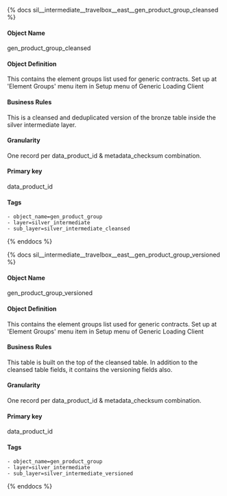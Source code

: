 {% docs sil__intermediate__travelbox__east__gen_product_group_cleansed %}

#### Object Name
gen_product_group_cleansed

#### Object Definition
This contains the element groups list used for generic contracts. Set up at &#39;Element Groups&#39; menu item in Setup menu of Generic Loading Client

#### Business Rules
This is a cleansed and deduplicated version of the bronze table inside the silver intermediate layer.

#### Granularity
One record per data_product_id & metadata_checksum combination.

#### Primary key
data_product_id

#### Tags
    - object_name=gen_product_group
    - layer=silver_intermediate
    - sub_layer=silver_intermediate_cleansed

{% enddocs %}

{% docs sil__intermediate__travelbox__east__gen_product_group_versioned %}

#### Object Name
gen_product_group_versioned

#### Object Definition
This contains the element groups list used for generic contracts. Set up at &#39;Element Groups&#39; menu item in Setup menu of Generic Loading Client

#### Business Rules
This table is built on the top of the cleansed table. In addition to the cleansed table fields, it contains the versioning fields also.

#### Granularity
One record per data_product_id & metadata_checksum combination.

#### Primary key
data_product_id

#### Tags
    - object_name=gen_product_group
    - layer=silver_intermediate
    - sub_layer=silver_intermediate_versioned

{% enddocs %}